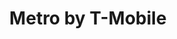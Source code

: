 ---
title: "Metro by T-Mobile"
url: /new-york/metro-by-t-mobile-columbus-avenue/
shop: mobile phone
---